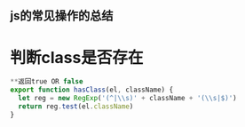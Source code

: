 ## js的常见操作的总结
# 判断class是否存在
``` js
**返回true OR false
export function hasClass(el, className) {
  let reg = new RegExp('(^|\\s)' + className + '(\\s|$)')
  return reg.test(el.className)
}
```
